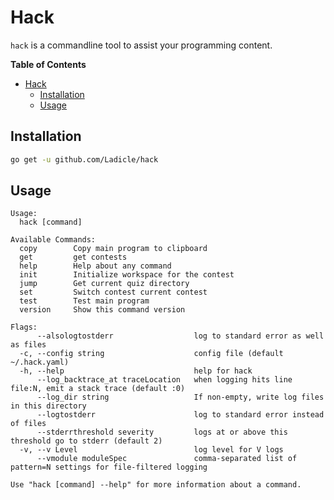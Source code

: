 # Hack

`hack` is a commandline tool to assist your programming content.

<!-- markdown-toc start - Don't edit this section. Run M-x markdown-toc-refresh-toc -->
**Table of Contents**

- [Hack](#hack)
    - [Installation](#installation)
    - [Usage](#usage)

<!-- markdown-toc end -->

## Installation

```bash
go get -u github.com/Ladicle/hack 
```

## Usage

```
Usage:
  hack [command]

Available Commands:
  copy        Copy main program to clipboard
  get         get contests
  help        Help about any command
  init        Initialize workspace for the contest
  jump        Get current quiz directory
  set         Switch contest current contest
  test        Test main program
  version     Show this command version

Flags:
      --alsologtostderr                  log to standard error as well as files
  -c, --config string                    config file (default ~/.hack.yaml)
  -h, --help                             help for hack
      --log_backtrace_at traceLocation   when logging hits line file:N, emit a stack trace (default :0)
      --log_dir string                   If non-empty, write log files in this directory
      --logtostderr                      log to standard error instead of files
      --stderrthreshold severity         logs at or above this threshold go to stderr (default 2)
  -v, --v Level                          log level for V logs
      --vmodule moduleSpec               comma-separated list of pattern=N settings for file-filtered logging

Use "hack [command] --help" for more information about a command.
```
